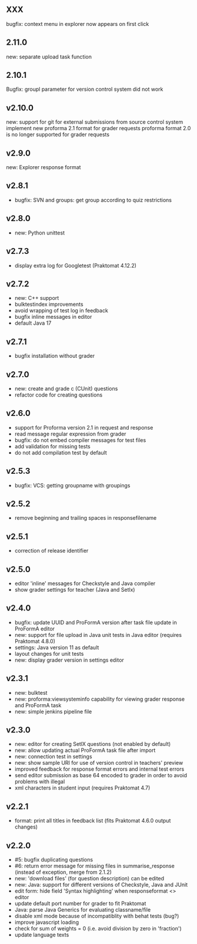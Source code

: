 ## XXX

bugfix: context menu in explorer now appears on first click 

## 2.11.0

new: separate upload task function 

## 2.10.1

Bugfix: groupl parameter for version control system did not work


## v2.10.0

new: support for git for external submissions from source control system
implement new proforma 2.1 format for grader requests
proforma format 2.0 is no longer supported for grader requests

## v2.9.0

new: Explorer response format

## v2.8.1

* bugfix: SVN and groups: get group according to quiz restrictions 

## v2.8.0

* new: Python unittest

## v2.7.3

* display extra log for Googletest (Praktomat 4.12.2)

## v2.7.2

* new: C++ support 
* bulktestindex improvements
* avoid wrapping of test log in feedback
* bugfix inline messages in editor 
* default Java 17

## v2.7.1

* bugfix installation without grader

## v2.7.0

* new: create and grade c (CUnit) questions
* refactor code for creating questions

## v2.6.0

* support for Proforma version 2.1 in request and response
* read message regular expression from grader
* bugfix: do not embed compiler messages for test files
* add validation for missing tests
* do not add compilation test by default

## v2.5.3

* bugfix: VCS: getting groupname with groupings

## v2.5.2

* remove beginning and trailing spaces in responsefilename

## v2.5.1

* correction of release identifier

## v2.5.0

* editor 'inline' messages for Checkstyle and Java compiler 
* show grader settings for teacher (Java and Setlx)

## v2.4.0 

* bugfix: update UUID and ProFormA version after task file update in ProFormA editor
* new: support for file upload in Java unit tests in Java editor (requires Praktomat 4.8.0)
* settings: Java version 11 as default
* layout changes for unit tests
* new: display grader version in settings editor

## v2.3.1

* new: bulktest
* new: proforma:viewsysteminfo capability for viewing grader response and ProFormA task
* new: simple jenkins pipeline file

## v2.3.0

* new: editor for creating SetlX questions (not enabled by default)
* new: allow updating actual ProFormA task file after import
* new: connection test in settings
* new: show sample URI for use of version control in teachers' preview
* improved feedback for response format errors and internal test errors
* send editor submission as base 64 encoded to grader in order to avoid problems with illegal 
* xml characters in student input (requires Praktomat 4.7)

## v2.2.1

* format: print all titles in feedback list (fits Praktomat 4.6.0 output changes)

## v2.2.0

* #5: bugfix duplicating questions
* #6: return error message for missing files in summarise_response (instead of exception, merge from 2.1.2)
* new: 'download files' (for question description) can be edited
* new: Java: support for different versions of Checkstyle, Java and JUnit
* edit form: hide field 'Syntax highlighting' when responseformat <> editor
* update default port number for grader to fit Praktomat
* Java: parse Java Generics for evaluating classname/file
* disable xml mode because of incompatiblity with behat tests (bug?)
* improve javascript loading
* check for sum of weights = 0 (i.e. avoid division by zero in 'fraction')
* update language texts
